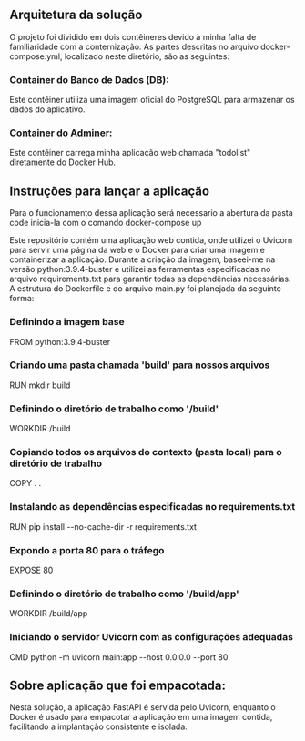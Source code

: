 ## Arquitetura da solução
O projeto foi dividido em dois contêineres devido à minha falta de familiaridade com a conternização. As partes descritas no arquivo docker-compose.yml, localizado neste diretório, são as seguintes:

### Container do Banco de Dados (DB): 
Este contêiner utiliza uma imagem oficial do PostgreSQL para armazenar os dados do aplicativo.

### Container do Adminer: 
Este contêiner carrega minha aplicação web chamada "todolist" diretamente do Docker Hub.


## Instruções para lançar a aplicação
Para o funcionamento dessa aplicação será necessario a abertura da pasta code inicia-la com o comando docker-compose up

Este repositório contém uma aplicação web contida, onde utilizei o Uvicorn para servir uma página da web e o Docker para criar uma imagem e containerizar a aplicação. Durante a criação da imagem, baseei-me na versão python:3.9.4-buster e utilizei as ferramentas especificadas no arquivo requirements.txt para garantir todas as dependências necessárias. A estrutura do Dockerfile e do arquivo main.py foi planejada da seguinte forma:
### Definindo a imagem base
FROM python:3.9.4-buster

### Criando uma pasta chamada 'build' para nossos arquivos
RUN mkdir build

### Definindo o diretório de trabalho como '/build'
WORKDIR /build

### Copiando todos os arquivos do contexto (pasta local) para o diretório de trabalho
COPY . .

### Instalando as dependências especificadas no requirements.txt
RUN pip install --no-cache-dir -r requirements.txt

### Expondo a porta 80 para o tráfego
EXPOSE 80

### Definindo o diretório de trabalho como '/build/app'
WORKDIR /build/app

### Iniciando o servidor Uvicorn com as configurações adequadas
CMD python -m uvicorn main:app --host 0.0.0.0 --port 80


## Sobre aplicação que foi empacotada:
Nesta solução, a aplicação FastAPI é servida pelo Uvicorn, enquanto o Docker é usado para empacotar a aplicação em uma imagem contida, facilitando a implantação consistente e isolada.
